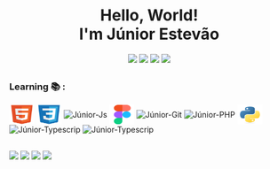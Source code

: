 <h1 align="center">Hello, World! <br> I'm Júnior Estevão</h1>

<div align="center">
<img height="150em" src="https://github-profile-summary-cards.vercel.app/api/cards/profile-details?username=junioresttevao&theme=tokyonight"/> 
<img height="150em" src="https://github-readme-stats.vercel.app/api?username=junioresttevao&show_icons=true&theme=tokyonight&include_all_commits=true&count_private=false&hide_border=true"/> <img height="150em" src="https://github-readme-stats.vercel.app/api/top-langs/?username=junioresttevao&layout=compact&langs_count=7&theme=tokyonight&hide_border=true"/>
<img height="150em" src="https://github-readme-streak-stats.herokuapp.com/?user=junioresttevao&theme=tokyonight&hide_border=true"/>

 ##
</div>
  
<div>
  <h3>Learning 📚 : </h3>
  <img align="center" alt="Júnior-HTML" height="35" width="45" src="https://raw.githubusercontent.com/devicons/devicon/master/icons/html5/html5-original.svg">
  <img align="center" alt="Júnior-CSS" height="35" width="45" src="https://raw.githubusercontent.com/devicons/devicon/master/icons/css3/css3-original.svg">
  <img align="center" alt="Júnior-Js" height="35" width="45" src="https://cdn.jsdelivr.net/gh/devicons/devicon/icons/javascript/javascript-original.svg">
  <img align="center" alt="Júnior-Figma" height="35" width="45" src="https://raw.githubusercontent.com/devicons/devicon/master/icons/figma/figma-original.svg">
  <img align="center" alt="Júnior-Git" height="35" width="45" src="https://cdn.jsdelivr.net/gh/devicons/devicon/icons/git/git-original.svg">
 <img align="center" alt="Júnior-PHP" height="35" width="45" src="https://cdn.phpdelivr.net/gh/devicons/devicon/icons/git/git-original.svg">
  <img align="center" alt="Júnior-Python" height="35" width="45" src="https://raw.githubusercontent.com/devicons/devicon/master/icons/python/python-original.svg">
  <img align="center" alt="Júnior-Typescrip" height="35" width="45" src="https://cdn.jsdelivr.net/gh/devicons/devicon/icons/typescript/typescript-original.svg">
  <img align="center" alt="Júnior-Typescrip" height="35" width="45" src="https://cdn.jsdelivr.net/gh/devicons/devicon/icons/angularjs/angularjs-original.svg">
  
##
 
<div>
<!--CONTATOS -->
<a href="https://instagram.com/junioresttevao" target="_blank"><img src="https://img.shields.io/badge/-Instagram-%23E4405F?style=for-the-badge&logo=instagram&logoColor=white" target="_blank"></a>
<a href = "mailto:junioresttevao@hotmail.com" target="_blank"><img src="https://img.shields.io/badge/Microsoft_Outlook-0078D4?style=for-the-badge&logo=microsoft-outlook&logoColor=white" target="_blank"></a>
<a href = "https://wa.me/5583993897209"><img src="https://img.shields.io/badge/WhatsApp-25D366?style=for-the-badge&logo=whatsapp&logoColor=white" target="_blank"></a>
<a href="https://www.linkedin.com/in/juniorestevao" target="_blank"><img src="https://img.shields.io/badge/-LinkedIn-%230077B5?style=for-the-badge&logo=linkedin&logoColor=white" target="_blank"></a>
  
</div>
  



  


